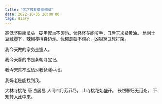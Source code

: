 ```yaml
---
title: '优才教育借鉴修改'
date: 2022-10-05 20:00:00
tags: diary
---
```

高低坚果南瓜头，硬甲厚血不须愁。曾经怪花能咬手，日后玉米掷黄油。
地刺土豆藏脚下，辣椒樱桃身边炸。忧郁蘑菇不谈心，凶狠窝瓜想打架。

我今天做的家务是遛人。

我今天看的书是秦朝寻宝记。

我今天真不应该对我爸竖中指。

我妈老是能找到我。

大林寺桃花 唐 白居易
人间四月芳菲尽，
山寺桃花始盛开。
长恨春归无觅处，
不知转入此中来。
